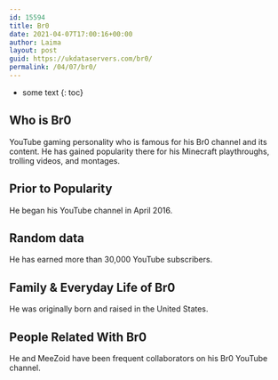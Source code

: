 ```yaml
---
id: 15594
title: Br0
date: 2021-04-07T17:00:16+00:00
author: Laima
layout: post
guid: https://ukdataservers.com/br0/
permalink: /04/07/br0/
---
```


* some text
{: toc}


## Who is Br0
                  
                  
                  
YouTube gaming personality who is famous for his Br0 channel and its content. He has gained popularity there for his Minecraft playthroughs, trolling videos, and montages.  
                  
              
            
              
            
                
                
                
## Prior to Popularity
                  
                  
                  
He began his YouTube channel in April 2016. 
                  
              
            
              
            
                
                
                
## Random data
                  
                  
                  
He has earned more than 30,000 YouTube subscribers. 
                  
              
            
              
            
                
                
                
## Family & Everyday Life of Br0
                  
                  
                  
He was originally born and raised in the United States. 
                  
              
            
              
            
                
                
                
## People Related With Br0
                  
                  
                  
He and MeeZoid have been frequent collaborators on his Br0 YouTube channel. 
                  
              
            
              
            
                
              
            
              
              
            
            
              
            
          
          
          